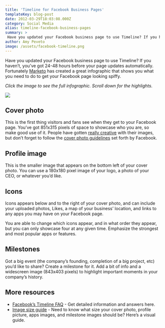 ```yaml
---
title: 'Timeline for Facebook Business Pages'
templateKey: blog-post
date: 2012-03-29T18:03:08.000Z
category: Social Media
alias: timeline-facebook-business-pages
summary: > 
 Have you updated your Facebook business page to use Timeline? If you haven’t, you’ve got 24-48 hours before your page updates automatically. Fortunately Marketo has created a great infographic that shows you what you need to do to get your Facebook page looking spiffy.
author: Amy Peveto
image: /assets/facebook-timeline.png
---
```


Have you updated your Facebook business page to use Timeline? If you haven’t, you’ve got 24-48 hours before your page updates automatically. Fortunately [Marketo](http://www.marketo.com/) has created a great infographic that shows you what you need to do to get your Facebook page looking spiffy.

_Click the image to see the full infographic. Scroll down for the highlights._

[![](/sites/default/files/facebook-timeline.jpg)](http://blog.marketo.com/2012/03/the-guide-to-facebook-timeline-for-businesses-infographic.html?fullsize=http://blog.marketo.com/wp-content/uploads/2012/03/New-Fbook-Timeline-Guide2.png)

Cover photo
-----------

This is the first thing visitors and fans see when they get to your Facebook page. You’ve got 851x315 pixels of space to showcase who you are, so make good use of it. People have gotten [really creative](http://www.hongkiat.com/blog/creative-facebook-timeline-covers/) with their images, but don’t forget to follow the [cover photo guidelines](https://www.facebook.com/help?faq=%20276329115767498) set forth by Facebook.

Profile image
-------------

This is the smaller image that appears on the bottom left of your cover photo. You can use a 180x180 pixel image of your logo, a photo of your CEO, or whatever you’d like.

Icons
-----

Icons appears below and to the right of your cover photo, and can include your uploaded photos, Likes, a map of your business’ location, and links to any apps you may have on your Facebook page.

You are able to change which icons appear, and in what order they appear, but you can only showcase four at any given time. Emphasize the strongest and most popular apps or features.

Milestones
----------

Got a big event (the company’s founding, completion of a big project, etc) you’d like to share? Create a milestone for it. Add a bit of info and a widescreen image (843x403 pixels) to highlight important moments in your company’s history.

More resources
--------------

*   [Facebook’s Timeline FAQ](https://www.facebook.com/help/pages/new-design) - Get detailed information and answers here.
*   [Image size guide](https://www.facebook.com/note.php?note_id=319265671463265) - Need to know what size your cover photo, profile picture, apps images, and milestone images should be? Here’s a visual guide.